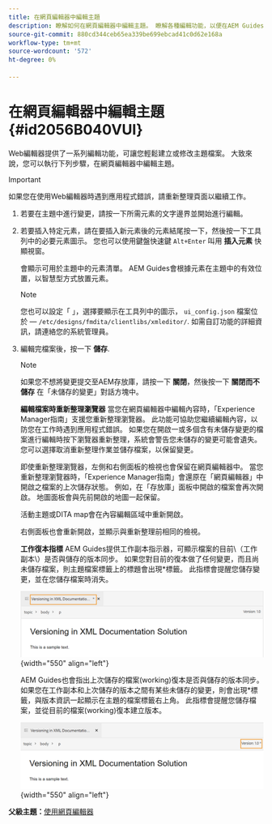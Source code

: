 ```yaml
---
title: 在網頁編輯器中編輯主題
description: 瞭解如何在網頁編輯器中編輯主題。 瞭解各種編輯功能，以便在AEM Guides中修改您的主題檔案。
source-git-commit: 880cd344ceb65ea339be699ebcad41c0d62e168a
workflow-type: tm+mt
source-wordcount: '572'
ht-degree: 0%

---
```


# 在網頁編輯器中編輯主題 {#id2056B040VUI}

Web編輯器提供了一系列編輯功能，可讓您輕鬆建立或修改主題檔案。 大致來說，您可以執行下列步驟，在網頁編輯器中編輯主題。

>[!IMPORTANT]
>
> 如果您在使用Web編輯器時遇到應用程式錯誤，請重新整理頁面以繼續工作。

1. 若要在主題中進行變更，請按一下所需元素的文字邊界並開始進行編輯。

1. 若要插入特定元素，請在要插入新元素後的元素結尾按一下，然後按一下工具列中的必要元素圖示。 您也可以使用鍵盤快速鍵 `Alt+Enter` 叫用 **插入元素** 快顯視窗。

   會顯示可用於主題中的元素清單。 AEM Guides會根據元素在主題中的有效位置，以智慧型方式放置元素。

   >[!NOTE]
   >
   > 您也可以設定「 」，選擇要顯示在工具列中的圖示， `ui_config.json` 檔案位於 —  `/etc/designs/fmdita/clientlibs/xmleditor/`. 如需自訂功能的詳細資訊，請連絡您的系統管理員。

1. 編輯完檔案後，按一下 **儲存**.

   >[!NOTE]
   >
   > 如果您不想將變更提交至AEM存放庫，請按一下 **關閉**，然後按一下 **關閉而不儲存** 在「未儲存的變更」對話方塊中。

   **編輯檔案時重新整理瀏覽器**
當您在網頁編輯器中編輯內容時，「Experience Manager指南」支援您重新整理瀏覽器。 此功能可協助您繼續編輯內容，以防您在工作時遇到應用程式錯誤。 如果您在開啟一或多個含有未儲存變更的檔案進行編輯時按下瀏覽器重新整理，系統會警告您未儲存的變更可能會遺失。 您可以選擇取消重新整理作業並儲存檔案，以保留變更。

   即使重新整理瀏覽器，左側和右側面板的檢視也會保留在網頁編輯器中。 當您重新整理瀏覽器時，「Experience Manager指南」會還原在「網頁編輯器」中開啟之檔案的上次儲存狀態。 例如，在「存放庫」面板中開啟的檔案會再次開啟。 地圖面板會與先前開啟的地圖一起保留。

   活動主題或DITA map會在內容編輯區域中重新開啟。

   右側面板也會重新開啟，並顯示與重新整理前相同的檢視。

   **工作復本指標**
AEM Guides提供工作副本指示器，可顯示檔案的目前\（工作副本\）是否與儲存的版本同步。 如果您對目前的復本做了任何變更，而且尚未儲存檔案，則主題檔案標籤上的標題會出現\*標籤。 此指標會提醒您儲存變更，並在您儲存檔案時消失。

   ![](images/working-copy-text-update-indicator.png){width="550" align="left"}

   AEM Guides也會指出上次儲存的檔案\(working\)復本是否與儲存的版本同步。 如果您在工作副本和上次儲存的版本之間有某些未儲存的變更，則會出現\*標籤，與版本資訊一起顯示在主題的檔案標籤右上角。 此指標會提醒您儲存檔案，並從目前的檔案\(working\)復本建立版本。

   ![](images/version-update-indicator.png){width="550" align="left"}


**父級主題：**[&#x200B;使用網頁編輯器](web-editor.md)
